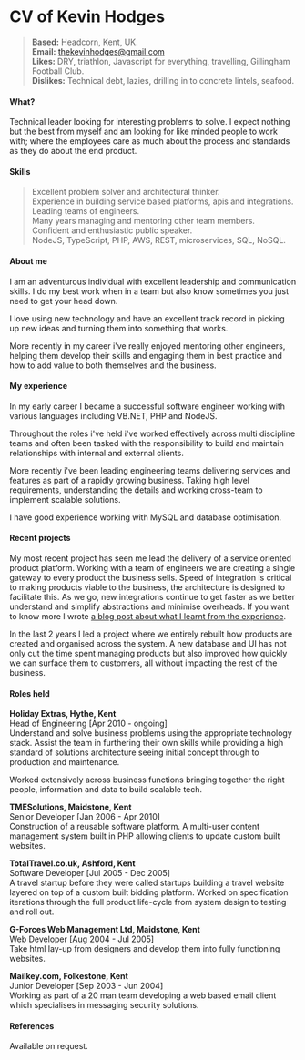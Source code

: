 CV of Kevin Hodges
==================

> __Based:__ Headcorn, Kent, UK.  
> __Email:__ [thekevinhodges@gmail.com](thekevinhodges@gmail.com)   
> __Likes:__ DRY, triathlon, Javascript for everything, travelling, Gillingham Football Club.    
> __Dislikes:__ Technical debt, lazies, drilling in to concrete lintels, seafood.

#### What?

Technical leader looking for interesting problems to solve. I expect nothing but the best from myself and am looking for like minded people to work with; where the employees care as much about the process and standards as they do about the end product.

#### Skills

> Excellent problem solver and architectural thinker.   
> Experience in building service based platforms, apis and integrations.   
> Leading teams of engineers.   
> Many years managing and mentoring other team members.   
> Confident and enthusiastic public speaker.  
> NodeJS, TypeScript, PHP, AWS, REST, microservices, SQL, NoSQL.

#### About me

I am an adventurous individual with excellent leadership and communication skills. I do my best work when in a team but also know sometimes you just need to get your head down. 

I love using new technology and have an excellent track record in picking up new ideas and turning them into something that works.

More recently in my career i've really enjoyed mentoring other engineers, helping them develop their skills and engaging them in best practice and how to add value to both themselves and the business.

#### My experience

In my early career I became a successful software engineer working with various languages including VB.NET, PHP and NodeJS.

Throughout the roles i've held i've worked effectively across multi discipline teams and often been tasked with the responsibility to build and maintain relationships with internal and external clients.

More recently i've been leading engineering teams delivering services and features as part of a rapidly growing business. Taking high level requirements, understanding the details and working cross-team to implement scalable solutions.

I have good experience working with MySQL and database optimisation.

#### Recent projects

My most recent project has seen me lead the delivery of a service oriented product platform. Working with a team of engineers we are creating a single gateway to every product the business sells. Speed of integration is critical to making products viable to the business, the architecture is designed to facilitate this. As we go, new integrations continue to get faster as we better understand and simplify abstractions and minimise overheads. If you want to know more I wrote [a blog post about what I learnt from the experience](https://link.medium.com/Kh02CdcXm7).

In the last 2 years I led a project where we entirely rebuilt how products are created and organised across the system. A new database and UI has not only cut the time spent managing products but also improved how quickly we can surface them to customers, all without impacting the rest of the business.

#### Roles held

__Holiday Extras, Hythe, Kent__  
Head of Engineering [Apr 2010 - ongoing]  
Understand and solve business problems using the appropriate technology stack.  Assist the team in furthering their own skills while providing a high standard of solutions architecture seeing initial concept through to production and maintenance.

Worked extensively across business functions bringing together the right people, information and data to build scalable tech.

__TMESolutions, Maidstone, Kent__  
Senior Developer [Jan 2006 - Apr 2010]  
Construction of a reusable software platform.  A multi-user content management system built in PHP allowing clients to update custom built websites.

__TotalTravel.co.uk, Ashford, Kent__  
Software Developer [Jul 2005 - Dec 2005]  
A travel startup before they were called startups building a travel website layered on top of a custom built bidding platform. Worked on specification iterations through the full product life-cycle from system design to testing and roll out. 

__G-Forces Web Management Ltd, Maidstone, Kent__  
Web Developer [Aug 2004 - Jul 2005]   
Take html lay-up from designers and develop them into fully functioning websites.

__Mailkey.com, Folkestone, Kent__  
Junior Developer [Sep 2003 - Jun 2004]  
Working as part of a 20 man team developing a web based email client which specialises in messaging security solutions. 

#### References

Available on request.
